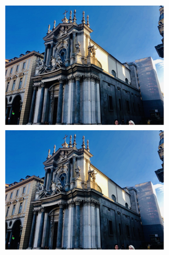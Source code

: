 ![image](https://github.com/Henhaodetiedan/Henhaodetiedan.github.io/blob/main/FIRENZE.jpg)

![image](FIRENZE.jpg)
